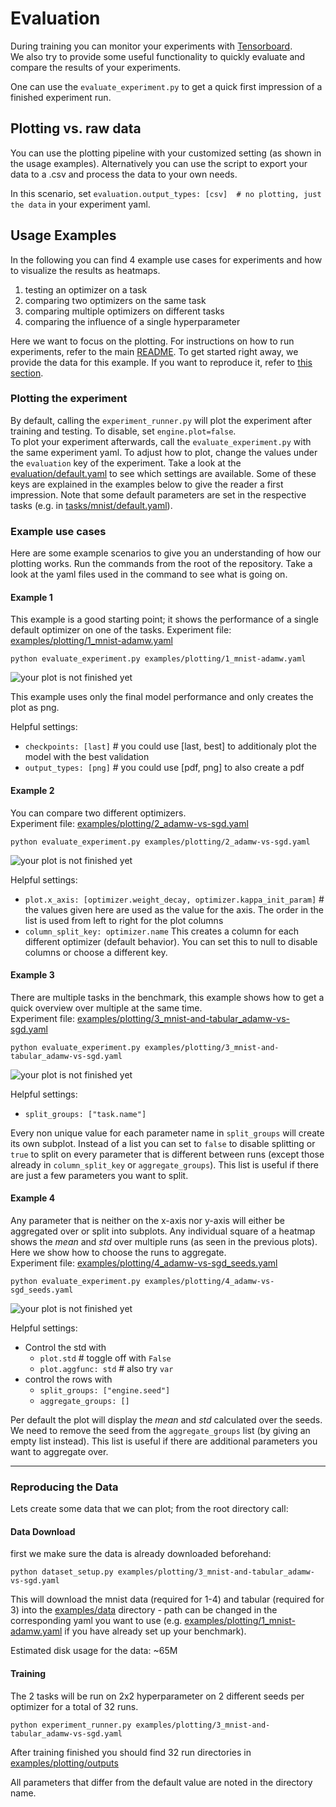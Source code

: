 # Evaluation

During training you can monitor your experiments with [Tensorboard](https://www.tensorflow.org/tensorboard).  
We also try to provide some useful functionality to quickly evaluate and compare the results of your experiments.

One can use the ```evaluate_experiment.py``` to get a quick first impression of a finished experiment run.  

## Plotting vs. raw data

You can use the plotting pipeline with your customized setting (as shown in the usage examples).
Alternatively you can use the script to export your data to a .csv and process the data to your own needs.

In this scenario, set ```evaluation.output_types: [csv]  # no plotting, just the data``` in your experiment yaml.

## Usage Examples

In the following you can find 4 example use cases for experiments and how to visualize the results as heatmaps.

1. testing an optimizer on a task
2. comparing two optimizers on the same task
3. comparing multiple optimizers on different tasks
4. comparing the influence of a single hyperparameter

Here we want to focus on the plotting. For instructions on how to run experiments, refer to the main [README](../README.md). To get started right away, we provide the data for this example. If you want to reproduce it, refer to [this section](#reproducing-the-data).

### Plotting the experiment

By default, calling the `experiment_runner.py` will plot the experiment after training and testing. To disable, set `engine.plot=false`.  
To plot your experiment afterwards, call the `evaluate_experiment.py` with the same experiment yaml. To adjust how to plot, change the values under the `evaluation` key of the experiment. Take a look at the [evaluation/default.yaml](default.yaml) to see which settings are available. Some of these keys are explained in the examples below to give the reader a first impression. Note that some default parameters are set in the respective tasks (e.g. in [tasks/mnist/default.yaml](../tasks/mnist/default.yaml)).

### Example use cases

Here are some example scenarios to give you an understanding of how our plotting works. Run the commands from the root of the repository. Take a look at the yaml files used in the command to see what is going on.

#### Example 1

This example is a good starting point; it shows the performance of a single default optimizer on one of the tasks.
Experiment file: [examples/plotting/1_mnist-adamw.yaml](../examples/plotting/1_mnist-adamw.yaml)  

```python evaluate_experiment.py examples/plotting/1_mnist-adamw.yaml```

![your plot is not finished yet](../examples/plotting/1_mnist-adamw-last-heatmap.png)

This example uses only the final model performance and only creates the plot as png.

Helpful settings:

- ```checkpoints: [last]```  # you could use [last, best] to additionaly plot the model with the best validation
- ```output_types: [png]```  # you could use [pdf, png] to also create a pdf


#### Example 2

You can compare two different optimizers.  
Experiment file: [examples/plotting/2_adamw-vs-sgd.yaml](../examples/plotting/2_adamw-vs-sgd.yaml)

```python evaluate_experiment.py examples/plotting/2_adamw-vs-sgd.yaml```

![your plot is not finished yet](../examples/plotting/2_adamw-vs-sgd-last-heatmap.png)

Helpful settings:

- ```plot.x_axis: [optimizer.weight_decay, optimizer.kappa_init_param]```  # the values given here are used as the value for the axis. The order in the list is used from left to right for the plot columns
- `column_split_key: optimizer.name` This creates a column for each different optimizer (default behavior). You can set this to null to disable columns or choose a different key.


#### Example 3

There are multiple tasks in the benchmark, this example shows how to get a quick overview over multiple at the same time.  
Experiment file: [examples/plotting/3_mnist-and-tabular_adamw-vs-sgd.yaml](../examples/plotting/3_mnist-and-tabular_adamw-vs-sgd.yaml)

```python evaluate_experiment.py examples/plotting/3_mnist-and-tabular_adamw-vs-sgd.yaml```

![your plot is not finished yet](../examples/plotting/3_mnist-and-tabular_adamw-vs-sgd-last-heatmap.png)

Helpful settings:

 - ```split_groups: ["task.name"]```

Every non unique value for each parameter name in `split_groups` will create its own subplot.
Instead of a list you can set to `false` to disable splitting or `true` to split on every parameter that is different between runs (except those already in `column_split_key` or `aggregate_groups`).
This list is useful if there are just a few parameters you want to split.

#### Example 4

Any parameter that is neither on the x-axis nor y-axis will either be aggregated over or split into subplots.
Any individual square of a heatmap shows the *mean* and *std* over multiple runs (as seen in the previous plots). Here we show how to choose the runs to aggregate.  
Experiment file: [examples/plotting/4_adamw-vs-sgd_seeds.yaml](../examples/plotting/4_adamw-vs-sgd_seeds.yaml)

```python evaluate_experiment.py examples/plotting/4_adamw-vs-sgd_seeds.yaml```

![your plot is not finished yet](../examples/plotting/4_adamw-vs-sgd_seeds-last-heatmap.png)

Helpful settings:

- Control the std with
    - ```plot.std```  # toggle off with ```False```
    - ```plot.aggfunc: std```  # also try ```var```
- control the rows with
    - ```split_groups: ["engine.seed"]```
    - ```aggregate_groups: []``` 

Per default the plot will display the *mean* and *std* calculated over the seeds. 
We need to remove the seed from the ```aggregate_groups``` list (by giving an empty list instead). This list is useful if there are additional parameters you want to aggregate over.


-------------------------------------------------------------------------------

### Reproducing the Data

Lets create some data that we can plot; from the root directory call:

#### Data Download

first we make sure the data is already downloaded beforehand:

```python dataset_setup.py examples/plotting/3_mnist-and-tabular_adamw-vs-sgd.yaml```

This will download the mnist data (required for 1-4) and tabular (required for 3) into the [examples/data](../examples/data) directory - path can be changed in the corresponding yaml you want to use (e.g. [examples/plotting/1_mnist-adamw.yaml](../examples/plotting/1_mnist-adamw.yaml) if you have already set up your benchmark).

Estimated disk usage for the data: ~65M

#### Training

The 2 tasks will be run on 2x2 hyperparameter on 2 different seeds per optimizer for a total of 32 runs.

```python experiment_runner.py examples/plotting/3_mnist-and-tabular_adamw-vs-sgd.yaml```

After training finished you should find 32 run directories in [examples/plotting/outputs](../examples/plotting/outputs)

All parameters that differ from the default value are noted in the directory name.
